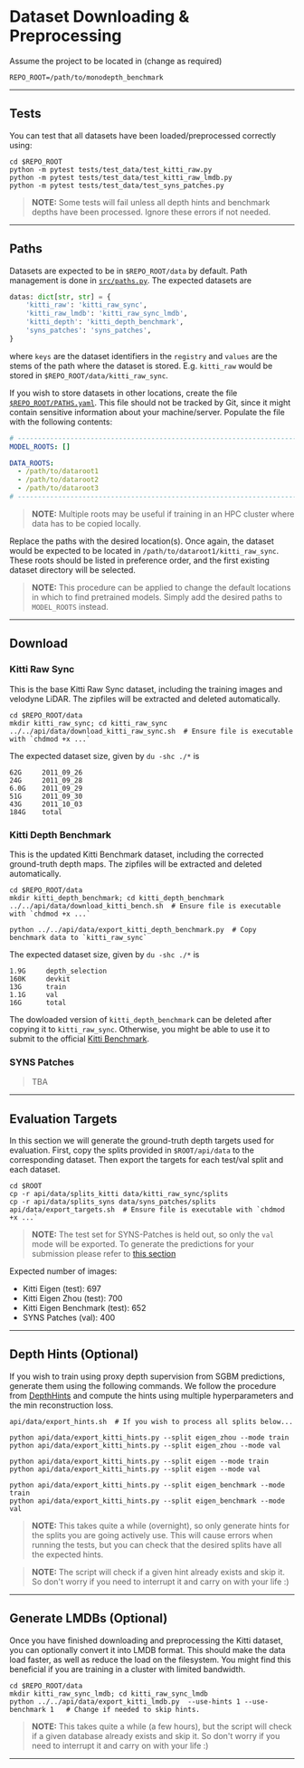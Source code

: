 # Dataset Downloading & Preprocessing

Assume the project to be located in (change as required)
```shell
REPO_ROOT=/path/to/monodepth_benchmark
```

---

## Tests

You can test that all datasets have been loaded/preprocessed correctly using:
```shell
cd $REPO_ROOT
python -m pytest tests/test_data/test_kitti_raw.py
python -m pytest tests/test_data/test_kitti_raw_lmdb.py
python -m pytest tests/test_data/test_syns_patches.py
```
> **NOTE:** Some tests will fail unless all depth hints and benchmark depths have been processed.
> Ignore these errors if not needed.

---

## Paths
Datasets are expected to be in `$REPO_ROOT/data` by default.
Path management is done in [`src/paths.py`](../../src/paths.py).
The expected datasets are 
```python
datas: dict[str, str] = {
    'kitti_raw': 'kitti_raw_sync',
    'kitti_raw_lmdb': 'kitti_raw_sync_lmdb',
    'kitti_depth': 'kitti_depth_benchmark',
    'syns_patches': 'syns_patches',
}
```
where `keys` are the dataset identifiers in the `registry` and `values` are the stems of the path where the dataset is stored.
E.g. `kitti_raw` would be stored in `$REPO_ROOT/data/kitti_raw_sync`. 

If you wish to store datasets in other locations, create the file [`$REPO_ROOT/PATHS.yaml`](../../PATHS.yaml).
This file should not be tracked by Git, since it might contain sensitive information about your machine/server.
Populate the file with the following contents:

```yaml
# -----------------------------------------------------------------------------
MODEL_ROOTS: []

DATA_ROOTS:
  - /path/to/dataroot1
  - /path/to/dataroot2
  - /path/to/dataroot3
# -----------------------------------------------------------------------------
```
> **NOTE:** Multiple roots may be useful if training in an HPC cluster where data has to be copied locally.  

Replace the paths with the desired location(s). 
Once again, the dataset would be expected to be located in `/path/to/dataroot1/kitti_raw_sync`.
These roots should be listed in preference order, and the first existing dataset directory will be selected.

> **NOTE:** This procedure can be applied to change the default locations in which to find pretrained models. 
> Simply add the desired paths to `MODEL_ROOTS` instead.

---

## Download

### Kitti Raw Sync
This is the base Kitti Raw Sync dataset, including the training images and velodyne LiDAR.
The zipfiles will be extracted and deleted automatically.
```shell
cd $REPO_ROOT/data
mkdir kitti_raw_sync; cd kitti_raw_sync
../../api/data/download_kitti_raw_sync.sh  # Ensure file is executable with `chdmod +x ...`
```

The expected dataset size, given by `du -shc ./*` is 
```text
62G     2011_09_26
24G     2011_09_28
6.0G    2011_09_29
51G     2011_09_30
43G     2011_10_03
184G    total
```

### Kitti Depth Benchmark 
This is the updated Kitti Benchmark dataset, including the corrected ground-truth depth maps.
The zipfiles will be extracted and deleted automatically.
```shell
cd $REPO_ROOT/data
mkdir kitti_depth_benchmark; cd kitti_depth_benchmark
../../api/data/download_kitti_bench.sh  # Ensure file is executable with `chdmod +x ...`

python ../../api/data/export_kitti_depth_benchmark.py  # Copy benchmark data to `kitti_raw_sync`
```

The expected dataset size, given by `du -shc ./*` is
```text
1.9G     depth_selection
160K     devkit
13G      train
1.1G     val
16G      total
```

The dowloaded version of `kitti_depth_benchmark` can be deleted after copying it to `kitti_raw_sync`.
Otherwise, you might be able to use it to submit to the official [Kitti Benchmark](http://www.cvlibs.net/datasets/kitti/eval_depth.php?benchmark=depth_completion).

### SYNS Patches
> TBA

---

## Evaluation Targets
In this section we will generate the ground-truth depth targets used for evaluation. 
First, copy the splits provided in `$ROOT/api/data` to the corresponding dataset.
Then export the targets for each test/val split and each dataset.

```shell
cd $ROOT
cp -r api/data/splits_kitti data/kitti_raw_sync/splits
cp -r api/data/splits_syns data/syns_patches/splits
api/data/export_targets.sh  # Ensure file is executable with `chdmod +x ...`
```
> **NOTE:** The test set for SYNS-Patches is held out, so only the `val` mode will be exported.
> To generate the predictions for your submission please refer to [this section](../eval/README.md#export-predictions)

Expected number of images: 
- Kitti Eigen (test): 697
- Kitti Eigen Zhou (test): 700
- Kitti Eigen Benchmark (test): 652
- SYNS Patches (val): 400

---

## Depth Hints (Optional)
If you wish to train using proxy depth supervision from SGBM predictions, generate them using the following commands.
We follow the procedure from [DepthHints](https://arxiv.org/abs/1909.09051) and compute the hints using multiple hyperparameters and the min reconstruction loss.

```shell
api/data/export_hints.sh  # If you wish to process all splits below...

python api/data/export_kitti_hints.py --split eigen_zhou --mode train
python api/data/export_kitti_hints.py --split eigen_zhou --mode val

python api/data/export_kitti_hints.py --split eigen --mode train
python api/data/export_kitti_hints.py --split eigen --mode val

python api/data/export_kitti_hints.py --split eigen_benchmark --mode train
python api/data/export_kitti_hints.py --split eigen_benchmark --mode val
```

> **NOTE:** This takes quite a while (overnight), so only generate hints for the splits you are going actively use.
> This will cause errors when running the tests, but you can check that the desired splits have all the expected hints.

> **NOTE:** The script will check if a given hint already exists and skip it. 
> So don't worry if you need to interrupt it and carry on with your life :) 

---

## Generate LMDBs (Optional)
Once you have finished downloading and preprocessing the Kitti dataset, you can optionally convert it into LMDB format.
This should make the data load faster, as well as reduce the load on the filesystem. 
You might find this beneficial if you are training in a cluster with limited bandwidth. 

```shell
cd $REPO_ROOT/data
mkdir kitti_raw_sync_lmdb; cd kitti_raw_sync_lmdb
python ../../api/data/export_kitti_lmdb.py  --use-hints 1 --use-benchmark 1   # Change if needed to skip hints.
```

> **NOTE:** This takes quite a while (a few hours), but the script will check if a given database already exists and skip it.
> So don't worry if you need to interrupt it and carry on with your life :)

---
